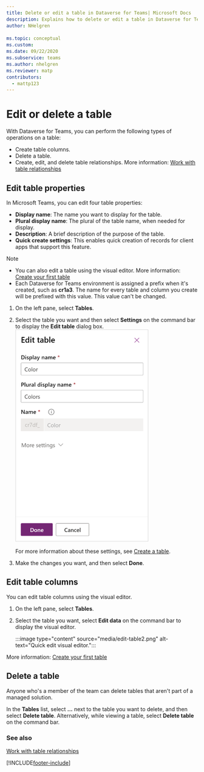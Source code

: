 ```yaml
---
title: Delete or edit a table in Dataverse for Teams| Microsoft Docs
description: Explains how to delete or edit a table in Dataverse for Teams.
author: NHelgren

ms.topic: conceptual
ms.custom: 
ms.date: 09/22/2020
ms.subservice: teams
ms.author: nhelgren
ms.reviewer: matp
contributors:
  - mattp123
---
```


# Edit or delete a table

With Dataverse for Teams, you can perform the following types of operations on a table:

- Create table columns.
- Delete a table.
- Create, edit, and delete table relationships. More information: [Work with table relationships](relationships-table.md)

## Edit table properties

In Microsoft Teams, you can edit four table properties:

- **Display name**: The name you want to display for the table.
- **Plural display name**: The plural of the table name, when needed for display.
- **Description**: A brief description of the purpose of the table.
- **Quick create settings**: This enables quick creation of records for client apps that support this feature.

> [!NOTE]
> - You can also edit a table using the visual editor. More information: [Create your first table](create-first-app.md#create-your-first-table)
> - Each Dataverse for Teams environment is assigned a prefix when it's created, such as **cr1a3**. The name for every table and column you create will be prefixed with this value. This value can't be changed.

1. On the left pane, select **Tables**.
2. Select the table you want and then select **Settings** on the command bar to display the **Edit table** dialog box.  
   <img src = "media/edit-table1.png" alt = "Edit table" width = "350" height = "557">
    
    For more information about these settings, see [Create a table](../maker/data-platform/data-platform-create-entity.md#create-a-table).
4. Make the changes you want, and then select **Done**.

## Edit table columns

You can edit table columns using the visual editor. 

1. On the left pane, select **Tables**.
2. Select the table you want, select **Edit data** on the command bar to display the visual editor.

   :::image type="content" source="media/edit-table2.png" alt-text="Quick edit visual editor.":::

More information: [Create your first table](create-first-app.md#create-your-first-table)

## Delete a table

Anyone who's a member of the team can delete tables that aren't part of a managed solution.

In the **Tables** list, select **…** next to the table you want to delete, and then select **Delete table**. Alternatively, while viewing a table, select **Delete table** on the command bar.
<!-- >> [!div class="mx-imgBorder"] 
> ![Delete table.](media/delete-table.png "Delete table")  -->

### See also

[Work with table relationships](relationships-table.md)


[!INCLUDE[footer-include](../includes/footer-banner.md)]